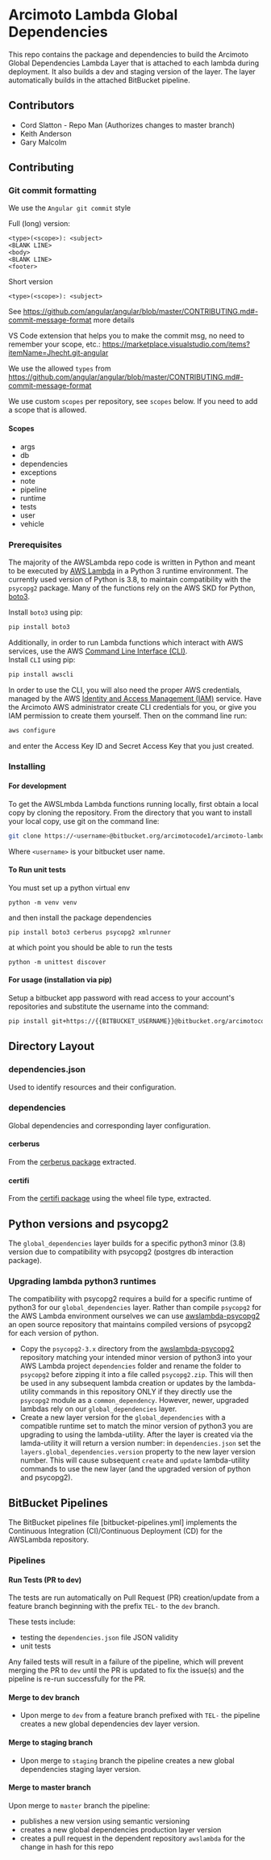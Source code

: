 # Arcimoto Lambda Global Dependencies

This repo contains the package and dependencies to build the Arcimoto Global Dependencies Lambda Layer that is attached to each lambda during deployment. It also builds a dev and staging version of the layer. The layer automatically builds in the attached BitBucket pipeline.

## Contributors

- Cord Slatton - Repo Man (Authorizes changes to master branch)
- Keith Anderson
- Gary Malcolm

## Contributing

### Git commit formatting

We use the `Angular git commit` style

Full (long) version:

```git commit template
<type>(<scope>): <subject>
<BLANK LINE>
<body>
<BLANK LINE>
<footer>
```

Short version

```git commit template
<type>(<scope>): <subject>
```

See https://github.com/angular/angular/blob/master/CONTRIBUTING.md#-commit-message-format more details

VS Code extension that helps you to make the commit msg, no need to remember your scope, etc.:
https://marketplace.visualstudio.com/items?itemName=Jhecht.git-angular

We use the allowed `types` from https://github.com/angular/angular/blob/master/CONTRIBUTING.md#-commit-message-format

We use custom `scopes` per repository, see `scopes` below. If you need to add a scope that is allowed.

#### Scopes

- args
- db
- dependencies
- exceptions
- note
- pipeline
- runtime
- tests
- user
- vehicle

### Prerequisites

The majority of the AWSLambda repo code is written in Python and meant to be executed by [AWS Lambda](https://aws.amazon.com/lambda/) in a Python 3 runtime environment. The currently used version of Python is 3.8, to maintain compatibility with the `psycopg2` package. Many of the functions rely on the AWS SKD for Python, [boto3](https://boto3.amazonaws.com/v1/documentation/api/latest/index.html).

Install `boto3` using pip:

```sh
pip install boto3
```

Additionally, in order to run Lambda functions which interact with AWS services, use the AWS [Command Line Interface (CLI)](https://aws.amazon.com/cli/).  
Install `CLI` using pip:

```sh
pip install awscli
```

In order to use the CLI, you will also need the proper AWS credentials, managed by the AWS [Identity and Access Management (IAM)](https://console.aws.amazon.com/iam/home?#/home) service.  Have the Arcimoto AWS administrator create CLI credentials for you, or give you IAM permission to create them yourself.  Then on the command line run:

```sh
aws configure
```

and enter the Access Key ID and Secret Access Key that you just created.

### Installing

#### For development

To get the AWSLmbda Lambda functions running locally, first obtain a local copy by cloning the repository.  From the directory that you want to install your local copy, use git on the command line:

```sh
git clone https://<username>@bitbucket.org/arcimotocode1/arcimoto-lambda-global-dependencies.git
```

Where `<username>` is your bitbucket user name.

#### To Run unit tests

You must set up a python virtual env

```cli
python -m venv venv
```

and then install the package dependencies

```cli
pip install boto3 cerberus psycopg2 xmlrunner
```

at which point you should be able to run the tests

```cli
python -m unittest discover
```

#### For usage (installation via pip)

Setup a bitbucket app password with read access to your account's repositories and substitute the username into the command:

```sh
pip install git+https://{{BITBUCKET_USERNAME}}@bitbucket.org/arcimotocode1/arcimoto-lambda-global-dependencies.git
```

## Directory Layout

### dependencies.json

Used to identify resources and their configuration.

### dependencies

Global dependencies and corresponding layer configuration.

#### cerberus

From the [cerberus package](https://pypi.org/project/Cerberus/) extracted.

#### certifi

From the [certifi package](https://pypi.org/project/certifi/#files) using the wheel file type, extracted.

## Python versions and psycopg2

The `global_dependencies` layer builds for a specific python3 minor (3.8) version due to compatibility with psycopg2 (postgres db interaction package).

### Upgrading lambda python3 runtimes

The compatibility with psycopg2 requires a build for a specific runtime of python3 for our `global_dependencies` layer. Rather than compile `psycopg2` for the AWS Lambda environment ourselves we can use [awslambda-psycopg2](https://github.com/jkehler/awslambda-psycopg2) an open source repository that maintains compiled versions of psycopg2 for each version of python.

- Copy the `psycopg2-3.x` directory from the [awslambda-psycopg2](https://github.com/jkehler/awslambda-psycopg2) repository matching your intended minor version of python3 into your AWS Lambda project `dependencies` folder and rename the folder to `psycopg2` before zipping it into a file called `psycopg2.zip`. This will then be used in any subsequent lambda creation or updates by the lambda-utility commands in this repository ONLY if they directly use the `psycopg2` module as a `common_dependency`. However, newer, upgraded lambdas rely on our `global_dependencies` layer.
- Create a new layer version for the `global_dependencies` with a compatible runtime set to match the minor version of python3 you are upgrading to using the lambda-utility. After the layer is created via the lamda-utility it will return a version number: in `dependencies.json` set the `layers.global_dependencies.version` property to the new layer version number. This will cause subsequent `create` and `update` lambda-utility commands to use the new layer (and the upgraded version of python and psycopg2).

## BitBucket Pipelines

The BitBucket pipelines file [bitbucket-pipelines.yml] implements the Continuous Integration (CI)/Continuous Deployment (CD) for the AWSLambda repository.

### Pipelines

#### Run Tests (PR to dev)

The tests are run automatically on Pull Request (PR) creation/update from a feature branch beginning with the prefix `TEL-` to the `dev` branch.

These tests include:

- testing the `dependencies.json` file JSON validity
- unit tests

Any failed tests will result in a failure of the pipeline, which will prevent merging the PR to `dev` until the PR is updated to fix the issue(s) and the pipeline is re-run successfully for the PR.

#### Merge to dev branch

- Upon merge to `dev` from a feature branch prefixed with `TEL-` the pipeline creates a new global dependencies dev layer version.

#### Merge to staging branch

- Upon merge to `staging` branch the pipeline creates a new global dependencies staging layer version.

#### Merge to master branch

Upon merge to `master` branch the pipeline:

- publishes a new version using semantic versioning
- creates a new global dependencies production layer version
- creates a pull request in the dependent repository `awslambda` for the change in hash for this repo
